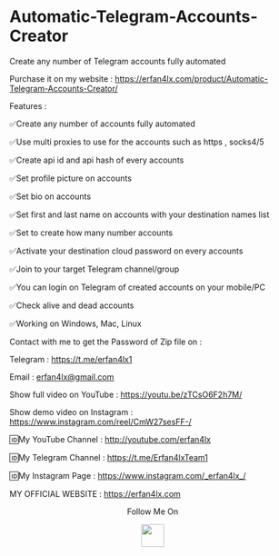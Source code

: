 # Automatic-Telegram-Accounts-Creator
Create any number of Telegram accounts fully automated

Purchase it on my website : https://erfan4lx.com/product/Automatic-Telegram-Accounts-Creator/

Features :

✅Create any number of accounts fully automated

✅Use multi proxies to use for the accounts such as https , socks4/5

✅Create api id and api hash of every accounts

✅Set profile picture on accounts

✅Set bio on accounts

✅Set first and last name on accounts with your destination names list

✅Set to create how many number accounts

✅Activate your destination cloud password on every accounts

✅Join to your target Telegram channel/group

✅You can login on Telegram of created accounts on your mobile/PC

✅Check alive and dead accounts

✅Working on Windows, Mac, Linux

Contact with me to get the Password of Zip file on :

 Telegram : https://t.me/erfan4lx1
  
 Email : erfan4lx@gmail.com
 
Show full video on YouTube : https://youtu.be/zTCsO6F2h7M/

Show demo video on Instagram : https://www.instagram.com/reel/CmW27sesFF-/
 
🆔My YouTube Channel : http://youtube.com/erfan4lx

🆔My Telegram Channel : https://t.me/Erfan4lxTeam1

🆔My Instagram Page : https://www.instagram.com/_erfan4lx_/

 MY OFFICIAL WEBSITE : https://erfan4lx.com

<p align="center">
  Follow Me On
</p>
<p align="center">
  <a href="https://www.youtube.com/c/erfan4lx?sub_confirmation=1">
    <img src="https://www.iconsdb.com/icons/preview/black/youtube-4-xxl.png" width="40" height="40">
  </a>
</p>
